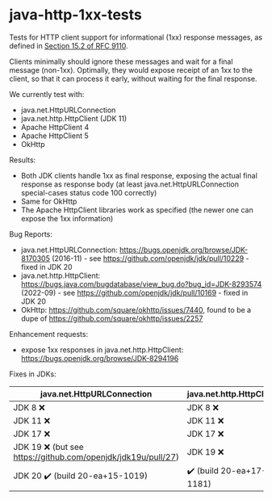 # java-http-1xx-tests
Tests for HTTP client support for informational (1xx) response messages, as defined in [Section 15.2 of RFC 9110](https://www.rfc-editor.org/rfc/rfc9110.html#name-informational-1xx).

Clients minimally should ignore these messages and wait for a final message (non-1xx). Optimally, they would expose receipt of an 1xx to the client, so that it can process it early, without waiting for the final response.

We currently test with:

- java.net.HttpURLConnection
- java.net.http.HttpClient (JDK 11)
- Apache HttpClient 4
- Apache HttpClient 5
- OkHttp

Results:

- Both JDK clients handle 1xx as final response, exposing the actual final response as response body (at least java.net.HttpURLConnection special-cases status code 100 correctly)
- Same for OkHttp
- The Apache HttpClient libraries work as specified (the newer one can expose the 1xx information)

Bug Reports:

- java.net.HttpURLConnection: https://bugs.openjdk.org/browse/JDK-8170305 (2016-11) - see https://github.com/openjdk/jdk/pull/10229 - fixed in JDK 20
- java.net.http.HttpClient: https://bugs.java.com/bugdatabase/view_bug.do?bug_id=JDK-8293574 (2022-09) - see https://github.com/openjdk/jdk/pull/10169 - fixed in JDK 20
- OkHttp: https://github.com/square/okhttp/issues/7440, found to be a dupe of https://github.com/square/okhttp/issues/2257

Enhancement requests:

- expose 1xx responses in java.net.http.HttpClient: https://bugs.openjdk.org/browse/JDK-8294196

Fixes in JDKs:

| java.net.HttpURLConnection | java.net.http.HttpClient |
| ------------- | ------------- |
| JDK 8 :x:     | JDK 8 :x:   |
| JDK 11 :x:    | JDK 11 :x:   |
| JDK 17 :x:    | JDK 17 :x:   |
| JDK 19 :x: (but see https://github.com/openjdk/jdk19u/pull/27) | JDK 19 :x:   |
| JDK 20 :heavy_check_mark: (build 20-ea+15-1019) | :heavy_check_mark: (build 20-ea+17-1181) |
